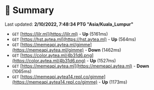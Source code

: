# 📖 Summary
Last updated: **2/10/2022, 7:48:34 PTG "Asia/Kuala_Lumpur"**

- `GET` [https://lilr.ml](https://lilr.ml) - **Up** (5161ms)
- `GET` [https://hst.aytea.ml](https://hst.aytea.ml) - **Up** (564ms)
- `GET` [https://memeapi.aytea.ml/gimme](https://memeapi.aytea.ml/gimme) - **Down** (1462ms)
- `GET` [https://color.aytea.ml/4b31d6.png](https://color.aytea.ml/4b31d6.png) - **Up** (1527ms)
- `GET` [https://memeapi.aytea.ml](https://memeapi.aytea.ml) - **Down** (1065ms)
- `GET` [https://memeapi.aytea14.repl.co/gimme](https://memeapi.aytea14.repl.co/gimme) - **Up** (1173ms)
